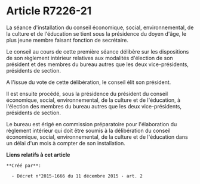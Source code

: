 # Article R7226-21

La séance d'installation du conseil économique, social, environnemental, de la culture et de l'éducation se tient sous la
présidence du doyen d'âge, le plus jeune membre faisant fonction de secrétaire. 

Le conseil au cours de cette première séance délibère sur les dispositions de son règlement intérieur relatives aux modalités
d'élection de son président et des membres du bureau autres que les deux vice-présidents, présidents de section. 

A l'issue du vote de cette délibération, le conseil élit son président. 

Il est ensuite procédé, sous la présidence du président du conseil économique, social, environnemental, de la culture et de
l'éducation, à l'élection des membres du bureau autres que les deux vice-présidents, présidents de section. 

Le bureau est érigé en commission préparatoire pour l'élaboration du règlement intérieur qui doit être soumis à la
délibération du conseil économique, social, environnemental, de la culture et de l'éducation dans un délai d'un mois à
compter de son installation.

**Liens relatifs à cet article**

	**Créé par**:

	  - Décret n°2015-1666 du 11 décembre 2015 - art. 2
